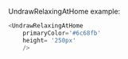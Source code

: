 UndrawRelaxingAtHome example:
```js 
<UndrawRelaxingAtHome
    primaryColor='#6c68fb'
    height= '250px'
    />
```
